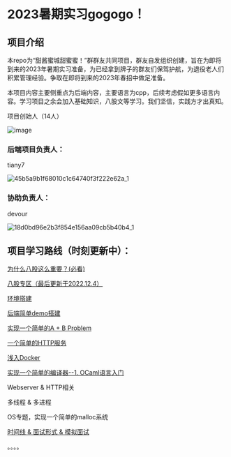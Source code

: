 # 2023暑期实习gogogo！

## 项目介绍
本repo为“甜酱蜜城甜蜜蜜！”群群友共同项目，群友自发组织创建，旨在为即将到来的2023年暑期实习准备，为已经拿到牌子的群友们保驾护航，为退役老人们积累管理经验。争取在即将到来的2023年春招中做足准备。

本项目内容主要侧重点为后端内容，主要语言为cpp，后续考虑假如更多语言内容。学习项目之余会加入基础知识，八股文等学习。我们坚信，实践方才出真知。

项目创始人（14人）

![image](https://user-images.githubusercontent.com/46698520/200219592-8e350fc6-3c2f-49ce-8db9-a13a46d201e0.png)

### 后端项目负责人：
tiany7

![45b5a9b1f68010c1c64740f3f222e62a_1](https://user-images.githubusercontent.com/46698520/200219692-fc3f756d-2e22-4591-b54f-d492cdec89c4.jpg)

### 协助负责人：
devour

![18d0bd96e2b3f854e156aa09cb5b40b4_1](https://user-images.githubusercontent.com/46698520/200219915-76f7d8ea-15a0-4e45-9b9f-4445e1609f41.jpg)

## 项目学习路线（时刻更新中）：

[为什么八股这么重要？(必看)](https://github.com/tiany7/go_internship_2023/tree/main/basic_knowledge)

[八股专区（最后更新于2022.12.4）](https://github.com/tiany7/go_internship_2023/tree/main/cs_background_knowledge)

[环境搭建](https://github.com/tiany7/go_internship_2023/tree/main/environment_setup)

[后端简单demo搭建](https://github.com/tiany7/go_internship_2023/tree/main/back_end_development_intro)

[实现一个简单的A + B Problem](https://github.com/tiany7/go_internship_2023/tree/main/simple_calculator_demo)

[一个简单的HTTP服务](https://github.com/tiany7/go_internship_2023/tree/main/simple_http_demo)

[浅入Docker](https://github.com/tiany7/go_internship_2023/tree/main/docker_introduction)

[实现一个简单的编译器--1. OCaml语言入门](https://github.com/tiany7/go_internship_2023/tree/main/compiler_scanner)

Webserver & HTTP相关

多线程 & 多进程

OS专题，实现一个简单的malloc系统

[时间线 & 面试形式 & 模拟面试](https://github.com/tiany7/go_internship_2023/tree/main/mock_interview_timeline)

。。。。







